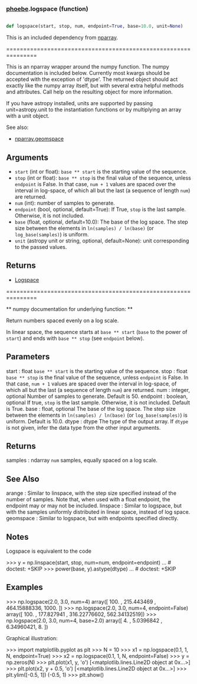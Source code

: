 ### [phoebe](phoebe.md).logspace (function)


```py

def logspace(start, stop, num, endpoint=True, base=10.0, unit=None)

```



This is an included dependency from [nparray](https://nparray.readthedocs.io).

===============================================================


This is an nparray wrapper around the numpy function.  The
numpy documentation is included below.  Currently most kwargs
should be accepted with the exception of 'dtype'.  The returned
object should act exactly like the numpy array itself, but with
several extra helpful methods and attributes.  Call help on the
resulting object for more information.

If you have astropy installed, units are supported by passing unit=astropy.unit
to the instantiation functions or by multiplying an array with a unit object.


See also:

* [nparray.geomspace](nparray.geomspace.md)

Arguments
------------
* `start` (int or float): ``base ** start`` is the starting value of the sequence.
* `stop` (int or float): ``base ** stop`` is the final value of the sequence,
unless `endpoint` is False.  In that case, ``num + 1`` values are spaced
over the interval in log-space, of which all but the last (a sequence of
length `num`) are returned.
* `num` (int): number of samples to generate.
* `endpoint` (bool, optional, default=True): If True, `stop` is the last
sample. Otherwise, it is not included.
* `base` (float, optional, default=10.0): The base of the log space. The
step size between the elements in ``ln(samples) / ln(base)``
(or ``log_base(samples)``) is uniform.
* `unit` (astropy unit or string, optional, default=None): unit
corresponding to the passed values.

Returns
-----------
* [Logspace](Logspace.md)


===============================================================

** numpy documentation for underlying function: **


Return numbers spaced evenly on a log scale.

In linear space, the sequence starts at ``base ** start``
(`base` to the power of `start`) and ends with ``base ** stop``
(see `endpoint` below).

Parameters
----------
start : float
``base ** start`` is the starting value of the sequence.
stop : float
``base ** stop`` is the final value of the sequence, unless `endpoint`
is False.  In that case, ``num + 1`` values are spaced over the
interval in log-space, of which all but the last (a sequence of
length `num`) are returned.
num : integer, optional
Number of samples to generate.  Default is 50.
endpoint : boolean, optional
If true, `stop` is the last sample. Otherwise, it is not included.
Default is True.
base : float, optional
The base of the log space. The step size between the elements in
``ln(samples) / ln(base)`` (or ``log_base(samples)``) is uniform.
Default is 10.0.
dtype : dtype
The type of the output array.  If `dtype` is not given, infer the data
type from the other input arguments.

Returns
-------
samples : ndarray
`num` samples, equally spaced on a log scale.

See Also
--------
arange : Similar to linspace, with the step size specified instead of the
number of samples. Note that, when used with a float endpoint, the
endpoint may or may not be included.
linspace : Similar to logspace, but with the samples uniformly distributed
in linear space, instead of log space.
geomspace : Similar to logspace, but with endpoints specified directly.

Notes
-----
Logspace is equivalent to the code

&gt;&gt;&gt; y = np.linspace(start, stop, num=num, endpoint=endpoint)
... # doctest: +SKIP
&gt;&gt;&gt; power(base, y).astype(dtype)
... # doctest: +SKIP

Examples
--------
&gt;&gt;&gt; np.logspace(2.0, 3.0, num=4)
array([  100.        ,   215.443469  ,   464.15888336,  1000.        ])
&gt;&gt;&gt; np.logspace(2.0, 3.0, num=4, endpoint=False)
array([ 100.        ,  177.827941  ,  316.22776602,  562.34132519])
&gt;&gt;&gt; np.logspace(2.0, 3.0, num=4, base=2.0)
array([ 4.        ,  5.0396842 ,  6.34960421,  8.        ])

Graphical illustration:

&gt;&gt;&gt; import matplotlib.pyplot as plt
&gt;&gt;&gt; N = 10
&gt;&gt;&gt; x1 = np.logspace(0.1, 1, N, endpoint=True)
&gt;&gt;&gt; x2 = np.logspace(0.1, 1, N, endpoint=False)
&gt;&gt;&gt; y = np.zeros(N)
&gt;&gt;&gt; plt.plot(x1, y, 'o')
[&lt;matplotlib.lines.Line2D object at 0x...&gt;]
&gt;&gt;&gt; plt.plot(x2, y + 0.5, 'o')
[&lt;matplotlib.lines.Line2D object at 0x...&gt;]
&gt;&gt;&gt; plt.ylim([-0.5, 1])
(-0.5, 1)
&gt;&gt;&gt; plt.show()

